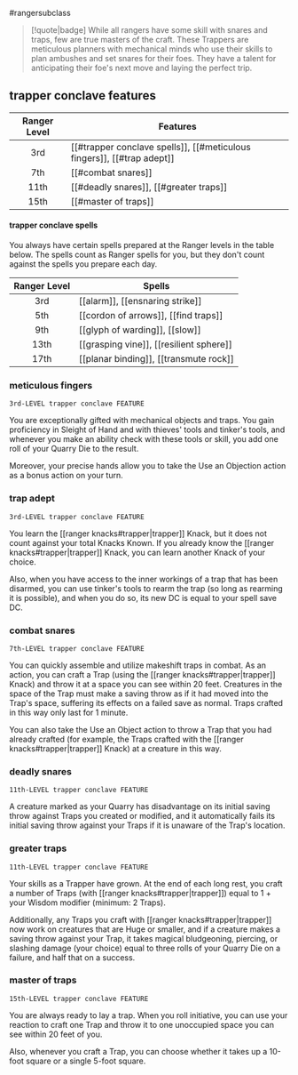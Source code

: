 #rangersubclass

> [!quote|badge] 
> While all rangers have some skill with snares and traps, few are true masters of the craft. These Trappers are meticulous planners with mechanical minds who use their skills to plan ambushes and set snares for their foes. They have a talent for anticipating their foe's next move and laying the perfect trip.
## trapper conclave features
| **Ranger Level** | **Features**                                                           |
| :--------------: | ---------------------------------------------------------------------- |
|       3rd        | [[#trapper conclave spells]], [[#meticulous fingers]], [[#trap adept]] |
|       7th        | [[#combat snares]]                                                     |
|       11th       | [[#deadly snares]], [[#greater traps]]                                 |
|       15th       | [[#master of traps]]                                                   |
#### trapper conclave spells
You always have certain spells prepared at the Ranger levels in the table below. The spells count as Ranger spells for you, but they don't count against the spells you prepare each day.

| **Ranger Level** | **Spells**                              |
| :--------------: | --------------------------------------- |
|       3rd        | [[alarm]], [[ensnaring strike]]         |
|       5th        | [[cordon of arrows]], [[find traps]]    |
|       9th        | [[glyph of warding]], [[slow]]          |
|       13th       | [[grasping vine]], [[resilient sphere]] |
|       17th       | [[planar binding]], [[transmute rock]]  |

### meticulous fingers
`3rd-LEVEL trapper conclave FEATURE`

You are exceptionally gifted with mechanical objects and traps. You gain proficiency in Sleight of Hand and with thieves' tools and tinker's tools, and whenever you make an ability check with these tools or skill, you add one roll of your Quarry Die to the result.

Moreover, your precise hands allow you to take the Use an Objection action as a bonus action on your turn.
### trap adept
`3rd-LEVEL trapper conclave FEATURE`

You learn the [[ranger knacks#trapper|trapper]] Knack, but it does not count against your total Knacks Known. If you already know the [[ranger knacks#trapper|trapper]] Knack, you can learn another Knack of your choice.

Also, when you have access to the inner workings of a trap that has been disarmed, you can use tinker's tools to rearm the trap (so long as rearming it is possible), and when you do so, its new DC is equal to your spell save DC.
### combat snares
`7th-LEVEL trapper conclave FEATURE`

You can quickly assemble and utilize makeshift traps in combat. As an action, you can craft a Trap (using the [[ranger knacks#trapper|trapper]] Knack) and throw it at a space you can see within 20 feet. Creatures in the space of the Trap must make a saving throw as if it had moved into the Trap's space, suffering its effects on a failed save as normal. Traps crafted in this way only last for 1 minute.

You can also take the Use an Object action to throw a Trap that you had already crafted (for example, the Traps crafted with the [[ranger knacks#trapper|trapper]] Knack) at a creature in this way.
### deadly snares
`11th-LEVEL trapper conclave FEATURE`

A creature marked as your Quarry has disadvantage on its initial saving throw against Traps you created or modified, and it automatically fails its initial saving throw against your Traps if it is unaware of the Trap's location.
### greater traps
`11th-LEVEL trapper conclave FEATURE`

Your skills as a Trapper have grown. At the end of each long rest, you craft a number of Traps (with [[ranger knacks#trapper|trapper]]) equal to 1 + your Wisdom modifier (minimum: 2 Traps).

Additionally, any Traps you craft with [[ranger knacks#trapper|trapper]] now work on creatures that are Huge or smaller, and if a creature makes a saving throw against your Trap, it takes magical bludgeoning, piercing, or slashing damage (your choice) equal to three rolls of your Quarry Die on a failure, and half that on a success.
### master of traps
`15th-LEVEL trapper conclave FEATURE`

You are always ready to lay a trap. When you roll initiative, you can use your reaction to craft one Trap and throw it to one unoccupied space you can see within 20 feet of you.

Also, whenever you craft a Trap, you can choose whether it takes up a 10-foot square or a single 5-foot square.
